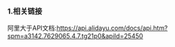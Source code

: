 ### 1.相关链接

阿里大于API文档:https://api.alidayu.com/docs/api.htm?spm=a3142.7629065.4.7.tg21p0&apiId=25450

